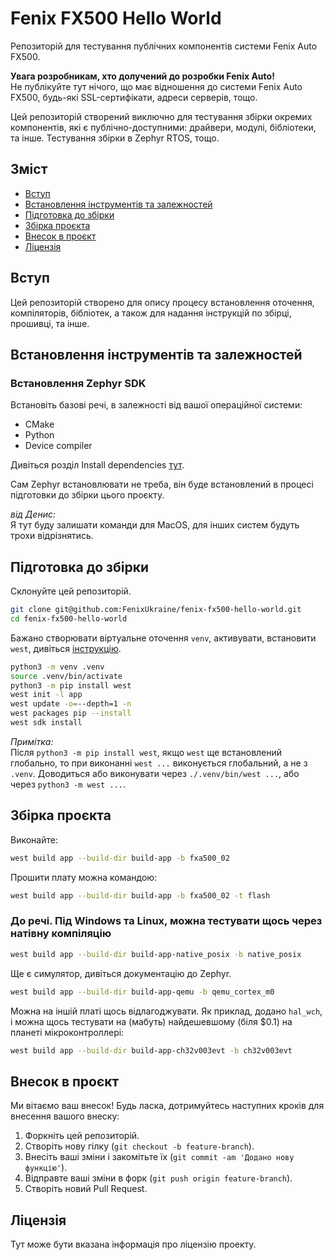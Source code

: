 # Fenix FX500 Hello World

Репозиторій для тестування публічних компонентів системи Fenix Auto FX500.

**Увага розробникам, хто долучений до розробки Fenix Auto!**  
Не публікуйте тут нічого, що має відношення до системи Fenix Auto FX500, будь-які SSL-сертифікати, адреси серверів, тощо.

Цей репозиторій створений виключно для тестування збірки окремих компонентів, які є публічно-доступними: драйвери, модулі, бібліотеки, та інше. Тестування збірки в Zephyr RTOS, тощо.

## Зміст
- [Вступ](#вступ)
- [Встановлення інструментів та залежностей](#встановлення-інструментів-та-залежностей)
- [Підготовка до збірки](#підготовка-до-збірки)
- [Збірка проєкта](#збірка-проєкта)
- [Внесок в проєкт](#внесок-в-проєкт)
- [Ліцензія](#ліцензія)

## Вступ
Цей репозиторій створено для опису процесу встановлення оточення, компіляторів, бібліотек, а також для надання інструкцій по збірці, прошивці, та інше.

## Встановлення інструментів та залежностей

### Встановлення Zephyr SDK
Встановіть базові речі, в залежності від вашої операційної системи:

- CMake
- Python
- Device compiler

Дивіться розділ Install dependencies [тут](https://docs.zephyrproject.org/latest/develop/getting_started/index.html).

Сам Zephyr встановлювати не треба, він буде встановлений в процесі підготовки до збірки цього проєкту.

*від Денис:*  
Я тут буду залишати команди для MacOS, для інших систем будуть трохи відрізнятись.

## Підготовка до збірки

Склонуйте цей репозиторій.

```bash
git clone git@github.com:FenixUkraine/fenix-fx500-hello-world.git
cd fenix-fx500-hello-world
```

Бажано створювати віртуальне оточення `venv`, активувати, встановити `west`, дивіться [інструкцію](https://docs.zephyrproject.org/latest/develop/getting_started/index.html).

```bash
python3 -m venv .venv
source .venv/bin/activate
python3 -m pip install west
west init -l app
west update -o=--depth=1 -n
west packages pip --install
west sdk install
```

*Примітка:*  
Після `python3 -m pip install west`, якщо `west` ще встановлений глобально, то при виконанні `west ...` виконується глобальний, а не з `.venv`. Доводиться або виконувати через `./.venv/bin/west ...`, або через `python3 -m west ...`.

## Збірка проєкта

Виконайте:

```bash
west build app --build-dir build-app -b fxa500_02
```

Прошити плату можна командою:

```bash
west build app --build-dir build-app -b fxa500_02 -t flash
```

### До речі. Під Windows та Linux, можна тестувати щось через натівну компіляцію

```bash
west build app --build-dir build-app-native_posix -b native_posix
```

Ще є симулятор, дивіться документацію до Zephyr.

```bash
west build app --build-dir build-app-qemu -b qemu_cortex_m0
```

Можна на іншій платі щось відлагоджувати. Як приклад, додано `hal_wch`, і можна щось тестувати на (мабуть) найдешевшому (біля $0.1) на планеті мікроконтроллері:

```bash
west build app --build-dir build-app-ch32v003evt -b ch32v003evt
```

## Внесок в проєкт

Ми вітаємо ваш внесок! Будь ласка, дотримуйтесь наступних кроків для внесення вашого внеску:

1. Форкніть цей репозиторій.
2. Створіть нову гілку (`git checkout -b feature-branch`).
3. Внесіть ваші зміни і закомітьте їх (`git commit -am 'Додано нову функцію'`).
4. Відправте ваші зміни в форк (`git push origin feature-branch`).
5. Створіть новий Pull Request.

## Ліцензія

Тут може бути вказана інформація про ліцензію проекту.
